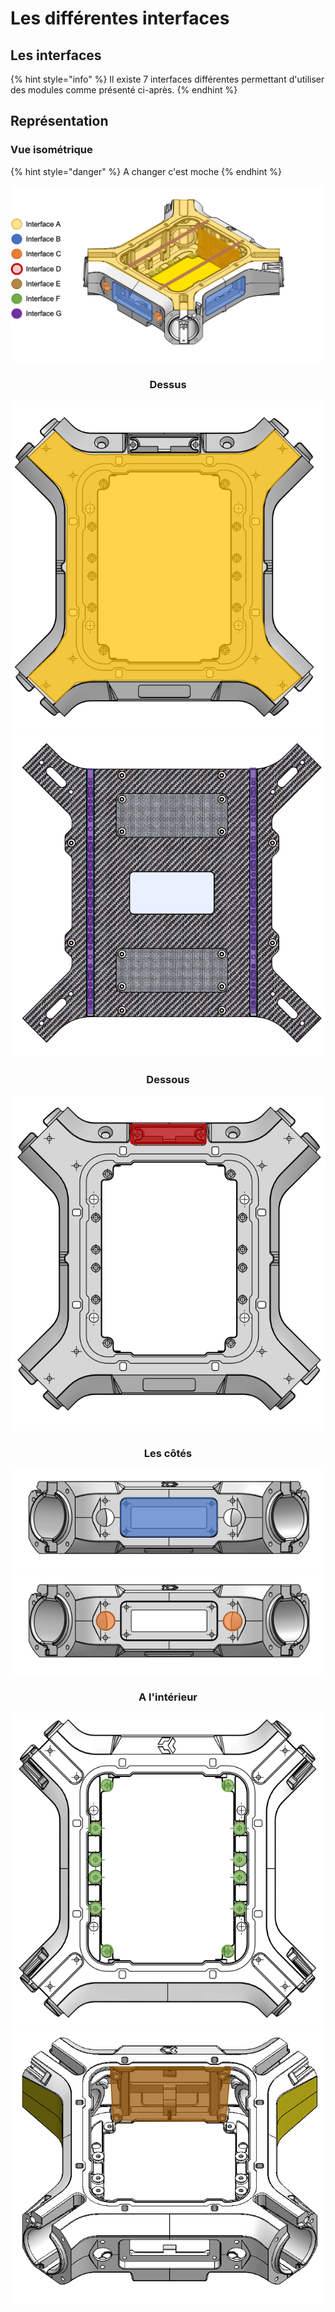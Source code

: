 
# Les différentes interfaces

## Les interfaces

{% hint style="info" %}
Il existe 7 interfaces différentes permettant d'utiliser des modules comme présenté ci-après.
{% endhint %}


## Représentation
### Vue isométrique
{% hint style="danger" %}
A changer c'est moche
{% endhint %}

<img src="../gitbook/images/INTERFACE/general/isoFULLINTERFACES.png">

<center><h3>Dessus</h3></center>
<div class="mygrid">
<a href="/INTERFACE/INTERFACEA/interfaceA.html">
    <div class="box"><img src="../gitbook/images/INTERFACE/general/DESSOUS-INTA.png" ></div>
</a>

<a >
    <div class="box"><img src="../gitbook/images/INTERFACE/general/DESSUS-INTG.png" alt=" "></div>
</a>
</div>

<center><h3>Dessous</h3></center>
<div class="mygrid">
<a href="/INTERFACE/INTERFACED/interfaceD.html">
    <div class="box"><img src="../gitbook/images/INTERFACE/general/DESSOUS-INTD.png" alt=" "></div>
</a>
</div>

<center><h3>Les côtés</h3></center>
<div class="mygrid">
<a href="/INTERFACE/INTERFACEB/interfaceB.html">
<div class="box"><img src="../gitbook/images/INTERFACE/general/FACE-INTB.png" alt=" "></div>
</a>
<a href="/INTERFACE/INTERFACEC/interfaceC.html">
<div class="box"><img src="../gitbook/images/INTERFACE/general/FACE-INTC.png" alt=" "></div>
</a>
</div>

<center><h3>A l'intérieur</h3></center>
<div class="mygrid">
<a href="/INTERFACE/INTERFACEF/interfaceF.html">
    <div class="box"><img src="../gitbook/images/INTERFACE/general/DESSUS-INTF.png" alt=" "></div>
</a>
<a href="/INTERFACE/INTERFACEE/interfaceE.html">
    <div class="box"><img src="../gitbook/images/INTERFACE/general/ISOINTERIEUR-INTE.png" alt=" "></div>
</a>
</div>











